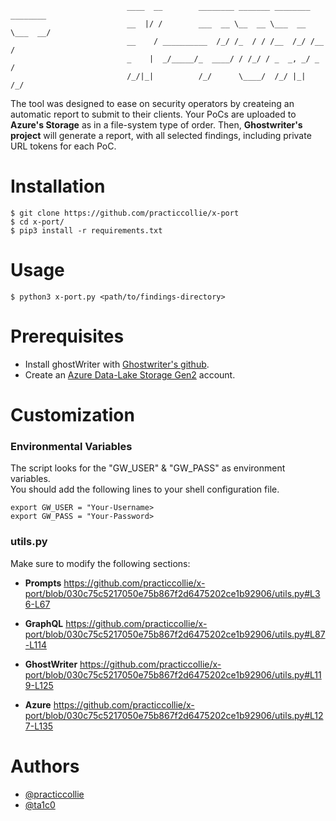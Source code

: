 ```
                          ____  __        ________ _______ ________ ________
                          __  |/ /        ___  __ \__  __ \___  __ \___  __/
                          __    / __________  /_/ /_  / / /__  /_/ /__  /   
                          _    |  _/_____/_  ____/ / /_/ / _  _, _/ _  /    
                          /_/|_|          /_/      \____/  /_/ |_|  /_/     

```                                                  

The tool was designed to ease on security operators by createing an automatic report to submit to their clients.
Your PoCs are uploaded to **Azure's Storage** as in a file-system type of order.
Then, **Ghostwriter's project** will generate a report, with all selected findings, including private URL tokens for each PoC.

# Installation
```
$ git clone https://github.com/practiccollie/x-port
$ cd x-port/
$ pip3 install -r requirements.txt
```
# Usage 
```
$ python3 x-port.py <path/to/findings-directory>
```
# Prerequisites
- Install ghostWriter with [Ghostwriter's github](https://github.com/GhostManager/Ghostwriter).
- Create an [Azure Data-Lake Storage Gen2](https://learn.microsoft.com/en-us/azure/storage/blobs/create-data-lake-storage-account) account.

# Customization
### Environmental Variables
The script looks for the "GW_USER" & "GW_PASS" as environment variables.  
You should add the following lines to your shell configuration file.
```
export GW_USER = "Your-Username>
export GW_PASS = "Your-Password>
```

### utils.py
Make sure to modify the following sections:
* **Prompts** 
https://github.com/practiccollie/x-port/blob/030c75c5217050e75b867f2d6475202ce1b92906/utils.py#L36-L67

* **GraphQL**
https://github.com/practiccollie/x-port/blob/030c75c5217050e75b867f2d6475202ce1b92906/utils.py#L87-L114

* **GhostWriter**
https://github.com/practiccollie/x-port/blob/030c75c5217050e75b867f2d6475202ce1b92906/utils.py#L119-L125

* **Azure**
https://github.com/practiccollie/x-port/blob/030c75c5217050e75b867f2d6475202ce1b92906/utils.py#L127-L135

# Authors
* [@practiccollie](https://github.com/practiccollie)
* [@ta1c0](https://github.com/ta1c0)
